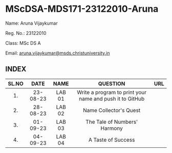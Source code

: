 # MScDSA-MDS171-23122010-Aruna
Name: Aruna Vijaykumar

Reg. No.: 23122010

Class: MSc DS A

Email: aruna.vijaykumar@msds.christuniversity.in
## INDEX
|SL.NO|DATE|NAME|QUESTION|URL|
|:----:|:--:|:--:|:--:|:----|
|1.|23-08-23|LAB 01|Write a program to print your name and push it to GitHub|
|2.|28-08-23|LAB 02|Name Collector's Quest|
|3.|01-09-23|LAB 03|The Tale of Numbers' Harmony|
|4.|04-09-23|LAB 04|A Taste of Success|